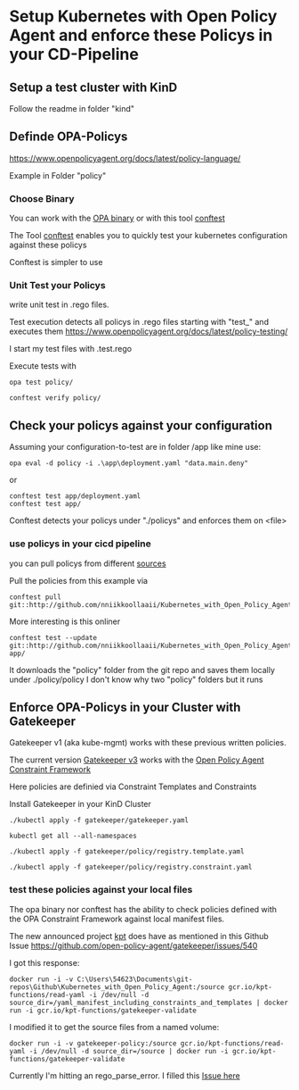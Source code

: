 # Setup Kubernetes with Open Policy Agent and enforce these Policys in your CD-Pipeline

## Setup a test cluster with KinD

Follow the readme in folder "kind"

## Definde OPA-Policys

https://www.openpolicyagent.org/docs/latest/policy-language/

Example in Folder "policy"

### Choose Binary

You can work with the [OPA binary](https://www.openpolicyagent.org/docs/latest/#1-download-opa) or with this tool [conftest](https://www.conftest.dev/install/)

The Tool [conftest](https://github.com/instrumenta/conftest) enables you to quickly test your kubernetes configuration against these policys

Conftest is simpler to use

### Unit Test your Policys

write unit test in .rego files.

Test execution detects all policys in .rego files starting with "test_" and executes them
https://www.openpolicyagent.org/docs/latest/policy-testing/

I start my test files with .test.rego

Execute tests with

    opa test policy/

    conftest verify policy/

## Check your policys against your configuration

Assuming your configuration-to-test are in folder /app like mine use:

    opa eval -d policy -i .\app\deployment.yaml "data.main.deny"
or 

    conftest test app/deployment.yaml
    conftest test app/

Conftest detects your policys under "./policys" and enforces them on \<file>


### use policys in your cicd pipeline

you can pull policys from different [sources](https://github.com/instrumenta/conftest/pull/107)

Pull the policies from this example via

    conftest pull git::http://github.com/nniikkoollaaii/Kubernetes_with_Open_Policy_Agent.git


More interesting is this onliner 

    conftest test --update git::http://github.com/nniikkoollaaii/Kubernetes_with_Open_Policy_Agent.git app/

It downloads the "policy" folder from the git repo and saves them locally under ./policy/policy
I don't know why two "policy" folders but it runs



## Enforce OPA-Policys in your Cluster with Gatekeeper

Gatekeeper v1 (aka kube-mgmt) works with these previous written policies.

The current version [Gatekeeper v3](https://kubernetes.io/blog/2019/08/06/opa-gatekeeper-policy-and-governance-for-kubernetes/) works with the [Open Policy Agent Constraint Framework](https://github.com/open-policy-agent/frameworks)

Here policies are definied via Constraint Templates and Constraints

Install Gatekeeper in your KinD Cluster

    ./kubectl apply -f gatekeeper/gatekeeper.yaml

    kubectl get all --all-namespaces

    ./kubectl apply -f gatekeeper/policy/registry.template.yaml

    ./kubectl apply -f gatekeeper/policy/registry.constraint.yaml

### test these policies against your local files

The opa binary nor conftest has the ability to check policies defined with the OPA Constraint Framework against local manifest files.

The new announced project [kpt](https://googlecontainertools.github.io/kpt/) does have as mentioned in this Github Issue https://github.com/open-policy-agent/gatekeeper/issues/540

I got this response:

    docker run -i -v C:\Users\54623\Documents\git-repos\Github\Kubernetes_with_Open_Policy_Agent:/source gcr.io/kpt-functions/read-yaml -i /dev/null -d source_dir=/yaml_manifest_including_constraints_and_templates | docker run -i gcr.io/kpt-functions/gatekeeper-validate

I modified it to get the source files from a named volume:

    docker run -i -v gatekeeper-policy:/source gcr.io/kpt-functions/read-yaml -i /dev/null -d source_dir=/source | docker run -i gcr.io/kpt-functions/gatekeeper-validate

Currently I'm hitting an rego_parse_error.
I filled this [Issue here](https://github.com/GoogleContainerTools/kpt/issues/493)